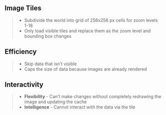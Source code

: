 ## Image Tiles
  > * Subdivide the world into grid of 256x256 px cells for zoom levels 1-18
  > * Only load visible tiles and replace them as the zoom level and bounding box changes

## Efficiency
  > * Skip data that isn’t visible
  > * Caps the size of data because images are already rendered

## Interactivity
  > * **Flexibility** - Can’t make changes without completely redrawing the image and updating the cache
  > * **Intelligence** - Cannot interact with the data via the tile
